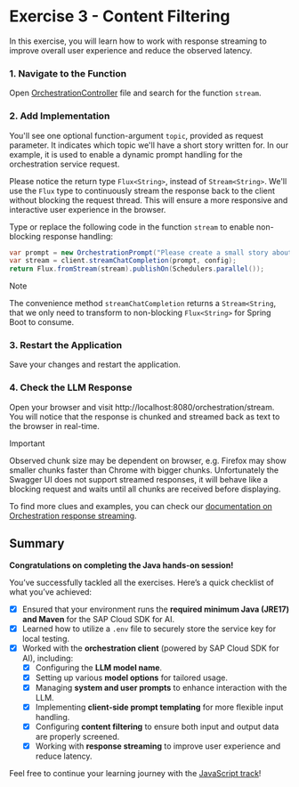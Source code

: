 # Exercise 3 - Content Filtering

In this exercise, you will learn how to work with response streaming to improve overall user experience and reduce the observed latency.

### 1. Navigate to the Function
Open [OrchestrationController](../app/src/main/java/org/demo/dsag/OrchestrationController.java) file and search for the function `stream`.

### 2. Add Implementation

You'll see one optional function-argument `topic`, provided as request parameter.
It indicates which topic we'll have a short story written for.
In our example, it is used to enable a dynamic prompt handling for the orchestration service request.

Please notice the return type `Flux<String>`, instead of `Stream<String>`.
We'll use the `Flux` type to continuously stream the response back to the client without blocking the request thread.
This will ensure a more responsive and interactive user experience in the browser.

Type or replace the following code in the function `stream` to enable non-blocking response handling:

```java
var prompt = new OrchestrationPrompt("Please create a small story about " + topic + " with around 700 words.");
var stream = client.streamChatCompletion(prompt, config);
return Flux.fromStream(stream).publishOn(Schedulers.parallel());
```

> [!NOTE]
> The convenience method `streamChatCompletion` returns a `Stream<String`, that we only need to transform to non-blocking `Flux<String>` for Spring Boot to consume.

### 3. Restart the Application
Save your changes and restart the application.

### 4. Check the LLM Response
Open your browser and visit http://localhost:8080/orchestration/stream. 
You will notice that the response is chunked and streamed back as text to the browser in real-time.

> [!IMPORTANT]
> Observed chunk size may be dependent on browser, e.g. Firefox may show smaller chunks faster than Chrome with bigger chunks.
> Unfortunately the Swagger UI does not support streamed responses, it will behave like a blocking request and waits until all chunks are received before displaying.
> 
> To find more clues and examples, you can check our [documentation on Orchestration response streaming](https://sap.github.io/ai-sdk/docs/java/guides/orchestration-chat-completion#streaming).

## Summary

**Congratulations on completing the Java hands-on session!**

You’ve successfully tackled all the exercises. 
Here’s a quick checklist of what you’ve achieved:
- [x] Ensured that your environment runs the **required minimum Java (JRE17) and Maven** for the SAP Cloud SDK for AI.
- [x] Learned how to utilize a `.env` file to securely store the service key for local testing.
- [x] Worked with the **orchestration client** (powered by SAP Cloud SDK for AI), including:
  - [x] Configuring the **LLM model name**.
  - [x] Setting up various **model options** for tailored usage.
  - [x] Managing **system and user prompts** to enhance interaction with the LLM.
  - [x] Implementing **client-side prompt templating** for more flexible input handling.
  - [x] Configuring **content filtering** to ensure both input and output data are properly screened.
  - [x] Working with **response streaming** to improve user experience and reduce latency.

Feel free to continue your learning journey with the [JavaScript track](../../javascript/README.md)!
